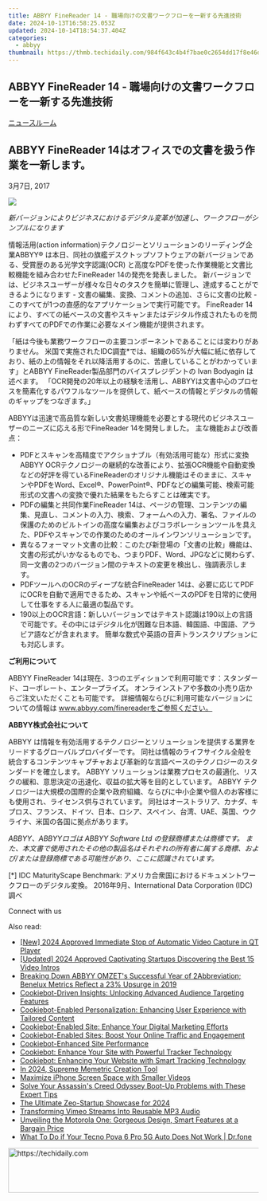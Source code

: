 ```yaml
---
title: ABBYY FineReader 14 - 職場向けの文書ワークフローを一新する先進技術
date: 2024-10-13T16:58:25.053Z
updated: 2024-10-14T18:54:37.404Z
categories:
  - abbyy
thumbnail: https://thmb.techidaily.com/984f643c4b4f7bae0c2654dd17f8e46d49464b1fbd02ad27cef488f7c4915f8e.jpg
---
```


## ABBYY FineReader 14 - 職場向けの文書ワークフローを一新する先進技術

[ニュースルーム](https://tools.techidaily.com/abbyy/products/)

## ABBYY FineReader 14はオフィスでの文書を扱う作業を一新します。

3月7日, 2017

![](https://content.abbyy.com/-/media/project/abbyy/abbyy/branchtemplates/shutterstock_1272462163_1296-x-729.jpg?h=729&iar=0&w=1296)

_新バージョンによりビジネスにおけるデジタル変革が加速し、ワークフローがシンプルになります_

情報活用(action information)テクノロジーとソリューションのリーディング企業ABBYY® は本日、同社の旗艦デスクトップソフトウェアの新バージョンである、受賞歴のある光学文字認識(OCR) と高度なPDFを使った作業機能と文書比較機能を組み合わせたFineReader 14の発売を発表しました。 新バージョンでは、ビジネスユーザーが様々な日々のタスクを簡単に管理し、達成することができるようになります - 文書の編集、変換、コメントの追加、さらに文書の比較 - このすべてが1つの直感的なアプリケーションで実行可能です。 FineReader 14により、すべての紙ベースの文書やスキャンまたはデジタル作成されたものを問わずすべてのPDFでの作業に必要なメイン機能が提供されます。

「紙は今後も業務ワークフローの主要コンポーネントであることには変わりがありません。 米国で実施されたIDC調査\*では、組織の65%が大幅に紙に依存しており、紙の上の情報をそれ以降活用するのに、苦慮していることがわかっています」とABBYY FineReader製品部門のバイスプレジデントの Ivan Bodyagin は述べます。 「OCR開発の20年以上の経験を活用し、ABBYYは文書中心のプロセスを簡素化するパワフルなツールを提供して、紙ベースの情報とデジタルの情報のギャップをつなぎます。」

ABBYYは迅速で高品質な新しい文書処理機能を必要とする現代のビジネスユーザーのニーズに応える形でFineReader 14を開発しました。 主な機能および改善点：

* PDFとスキャンを高精度でアクショナブル（有効活用可能な）形式に変換ABBYY OCRテクノロジーの継続的な改善により、拡張OCR機能や自動変換などの好評を得ているFineReaderのオリジナル機能はそのままに、スキャンやPDFをWord、Excel®、PowerPoint®、PDFなどの編集可能、検索可能形式の文書への変換で優れた結果をもたらすことは確実です。
* PDFの編集と共同作業FineReader 14は、ページの管理、コンテンツの編集、見直し、コメントの入力、検索、フォームへの入力、署名、ファイルの保護のためのビルトインの高度な編集およびコラボレーションツールを具えた、PDFやスキャンでの作業のためのオールインワンソリューションです。
* 異なるフォーマット文書の比較：このたび新登場の「文書の比較」機能は、文書の形式がいかなるものでも、つまりPDF、Word、JPGなどに関わらず、同一文書の2つのバージョン間のテキストの変更を検出し、強調表示します。
* PDFツールへのOCRのディープな統合FineReader 14は、必要に応じてPDFにOCRを自動で適用できるため、スキャンや紙ベースのPDFを日常的に使用して仕事をする人に最適の製品です。
* 190以上のOCR言語：新しいバージョンではテキスト認識は190以上の言語で可能です。その中にはデジタル化が困難な日本語、韓国語、中国語、アラビア語などが含まれます。 簡単な数式や英語の音声トランスクリプションにも対応します。

**ご利用について**

ABBYY FineReader 14は現在、3つのエディションで利用可能です：スタンダード、コーポレート、エンタープライズ。 オンラインストアや多数の小売り店からご注文いただくことも可能です。 詳細情報ならびに利用可能なバージョンについての情報は www.abbyy.com/finereaderをご参照ください。

**ABBYY株式会社について** 

ABBYY は情報を有効活用するテクノロジーとソリューションを提供する業界をリードするグローバルプロバイダーです。 同社は情報のライフサイクル全般を統合するコンテンツキャプチャおよび革新的な言語ベースのテクノロジーのスタンダードを確立します。 ABBYY ソリューションは業務プロセスの最適化、リスクの緩和、意思決定の迅速化、収益の拡大等を目的としています。 ABBYY テクノロジーは大規模の国際的企業や政府組織、ならびに中小企業や個人のお客様にも使用され、ライセンス供与されています。 同社はオーストラリア、カナダ、キプロス、フランス、ドイツ、日本、ロシア、スペイン、台湾、UAE、英国、ウクライナ、米国の各国に拠点があります。

_ABBYY、ABBYYロゴは ABBYY Software Ltd の登録商標または商標です。 また、本文書で使用されたその他の製品名はそれぞれの所有者に属する商標、および/または登録商標である可能性があり、ここに認識されています。_

\[\*\] IDC MaturityScape Benchmark: アメリカ合衆国におけるドキュメントワークフローのデジタル変換。 2016年9月、International Data Corporation (IDC)調べ

Connect with us

<ins class="adsbygoogle"
     style="display:block"
     data-ad-format="autorelaxed"
     data-ad-client="ca-pub-7571918770474297"
     data-ad-slot="1223367746"></ins>

<ins class="adsbygoogle"
     style="display:block"
     data-ad-client="ca-pub-7571918770474297"
     data-ad-slot="8358498916"
     data-ad-format="auto"
     data-full-width-responsive="true"></ins>

<span class="atpl-alsoreadstyle">Also read:</span>
<div><ul>
<li><a href="https://screen-sharing-recording.techidaily.com/new-2024-approved-immediate-stop-of-automatic-video-capture-in-qt-player/"><u>[New] 2024 Approved Immediate Stop of Automatic Video Capture in QT Player</u></a></li>
<li><a href="https://facebook-video-share.techidaily.com/updated-2024-approved-captivating-startups-discovering-the-best-15-video-intros/"><u>[Updated] 2024 Approved Captivating Startups Discovering the Best 15 Video Intros</u></a></li>
<li><a href="https://solve-popular.techidaily.com/breaking-down-abbyy-omzets-successful-year-of-2abbreviation-benelux-metrics-reflect-a-23-upsurge-in-2019/"><u>Breaking Down ABBYY OMZET's Successful Year of 2Abbreviation; Benelux Metrics Reflect a 23% Upsurge in 2019</u></a></li>
<li><a href="https://solve-popular.techidaily.com/cookiebot-driven-insights-unlocking-advanced-audience-targeting-features/"><u>Cookiebot-Driven Insights: Unlocking Advanced Audience Targeting Features</u></a></li>
<li><a href="https://solve-popular.techidaily.com/cookiebot-enabled-personalization-enhancing-user-experience-with-tailored-content/"><u>Cookiebot-Enabled Personalization: Enhancing User Experience with Tailored Content</u></a></li>
<li><a href="https://solve-popular.techidaily.com/cookiebot-enabled-site-enhance-your-digital-marketing-efforts/"><u>Cookiebot-Enabled Site: Enhance Your Digital Marketing Efforts</u></a></li>
<li><a href="https://solve-popular.techidaily.com/cookiebot-enabled-sites-boost-your-online-traffic-and-engagement/"><u>Cookiebot-Enabled Sites: Boost Your Online Traffic and Engagement</u></a></li>
<li><a href="https://solve-popular.techidaily.com/cookiebot-enhanced-site-performance/"><u>Cookiebot-Enhanced Site Performance</u></a></li>
<li><a href="https://solve-popular.techidaily.com/cookiebot-enhance-your-site-with-powerful-tracker-technology/"><u>Cookiebot: Enhance Your Site with Powerful Tracker Technology</u></a></li>
<li><a href="https://solve-popular.techidaily.com/cookiebot-enhancing-your-website-with-smart-tracking-technology/"><u>Cookiebot: Enhancing Your Website with Smart Tracking Technology</u></a></li>
<li><a href="https://some-guidance.techidaily.com/in-2024-supreme-memetric-creation-tool/"><u>In 2024, Supreme Memetric Creation Tool</u></a></li>
<li><a href="https://extra-lessons.techidaily.com/maximize-iphone-screen-space-with-smaller-videos/"><u>Maximize iPhone Screen Space with Smaller Videos</u></a></li>
<li><a href="https://win-solutions.techidaily.com/solve-your-assassins-creed-odyssey-boot-up-problems-with-these-expert-tips/"><u>Solve Your Assassin's Creed Odyssey Boot-Up Problems with These Expert Tips</u></a></li>
<li><a href="https://article-knowledge.techidaily.com/the-ultimate-zeo-startup-showcase-for-2024/"><u>The Ultimate Zeo-Startup Showcase for 2024</u></a></li>
<li><a href="https://vimeo-videos.techidaily.com/transforming-vimeo-streams-into-reusable-mp3-audio/"><u>Transforming Vimeo Streams Into Reusable MP3 Audio</u></a></li>
<li><a href="https://buynow-reviews.techidaily.com/unveiling-the-motorola-one-gorgeous-design-smart-features-at-a-bargain-price/"><u>Unveiling the Motorola One: Gorgeous Design, Smart Features at a Bargain Price</u></a></li>
<li><a href="https://howto.techidaily.com/what-to-do-if-your-tecno-pova-6-pro-5g-auto-does-not-work-drfone-by-drfone-fix-android-problems-fix-android-problems/"><u>What To Do if Your Tecno Pova 6 Pro 5G Auto Does Not Work | Dr.fone</u></a></li>
</ul></div>

<!-- affiliate ads begin -->
<a href="https://unicoeye.pxf.io/c/5597632/2134229/18498" target="_top" id="2134229">
  <img src="//a.impactradius-go.com/display-ad/18498-2134229" border="0" alt="https://techidaily.com" width="728" height="90"/>
</a>
<img height="0" width="0" src="https://unicoeye.pxf.io/i/5597632/2134229/18498" style="position:absolute;visibility:hidden;" border="0" />
<!-- affiliate ads end -->

